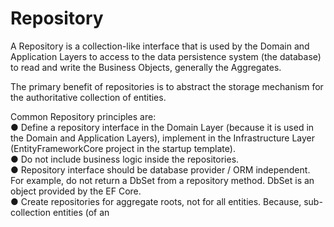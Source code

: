 # Repository

A Repository is a collection-like interface that is used by the Domain and Application Layers to access to the data
persistence system (the database) to read and write the
Business Objects, generally the Aggregates.

The primary benefit of repositories is to abstract the storage mechanism for the authoritative collection of entities.

Common Repository principles are:  
● Define a repository interface in the Domain Layer
(because it is used in the Domain and Application Layers),
implement in the Infrastructure Layer
(EntityFrameworkCore project in the startup template).  
● Do not include business logic inside the repositories.  
● Repository interface should be database provider / ORM
independent. For example, do not return a DbSet from a
repository method. DbSet is an object provided by the EF
Core.  
● Create repositories for aggregate roots, not for all
entities. Because, sub-collection entities (of an 